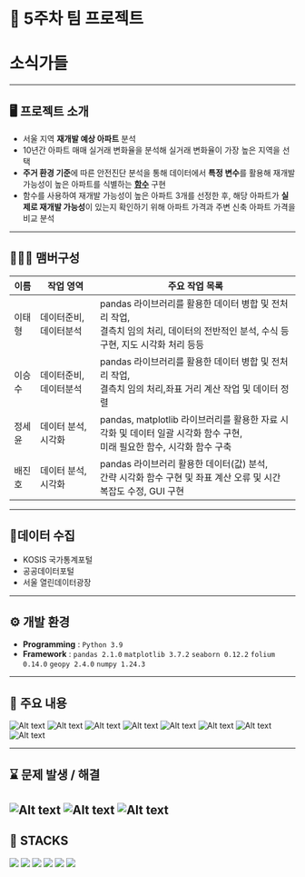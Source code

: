# 🚩 5주차 팀 프로젝트
# **소식가들**
----------------------------------------------------------

## 🖥️ 프로젝트 소개
-  서울 지역 **재개발 예상 아파트** 분석
- 10년간 아파트 매매 실거래 변화율을 분석해 실거래 변화율이 가장 높은 지역을 선택
- **주거 환경 기준**에 따른 안전진단 분석을 통해 데이터에서 **특정 변수**를 활용해 재개발 가능성이 높은 아파트를 식별하는 [**함수**]() 구현
- 함수를 사용하여 재개발 가능성이 높은 아파트 3개를 선정한 후, 해당 아파트가 **실제로 재개발 가능성**이 있는지 확인하기 위해 아파트 가격과 주변 신축 아파트 가격을 비교 분석
----------------------------------------------------------


## 🧑‍🤝‍🧑 맴버구성

| 이름  | 작업 영역 | 주요 작업 목록 |
|----|---|---|
| 이태형  | 데이터준비, 데이터분석 | pandas 라이브러리를 활용한 데이터 병합 및 전처리 작업,<br> 결측치 임의 처리, 데이터의 전반적인 분석, 수식 등 구현, 지도 시각화 처리 등등| 
| 이승수  | 데이터준비, 데이터분석 | pandas 라이브러리를 활용한 데이터 병합 및 전처리 작업,<br> 결측치 임의 처리,좌표 거리 계산 작업 및 데이터 정렬 | 
| 정세윤  | 데이터 분석, 시각화 | pandas, matplotlib 라이브러리를 활용한 자료 시각화 및 데이터 일괄 시각화 함수 구현,<br> 미래 필요한 함수, 시각화 함수 구축 |
| 배진호  | 데이터 분석,시각화 | pandas 라이브러리 활용한 데이터(값) 분석,<br> 간략 시각화 함수 구현 및 좌표 계산 오류 및 시간 복잡도 수정, GUI 구현 |


----------------------------------------------------------

## 📂데이터 수집
- KOSIS 국가통계포털 
- 공공데이터포털
- 서울 열린데이터광장

----------------------------------------------------------

## ⚙️ 개발 환경
- **Programming** : `Python 3.9`
- **Framework** : `pandas 2.1.0` `matplotlib 3.7.2` `seaborn 0.12.2` `folium 0.14.0`  `geopy 2.4.0` `numpy 1.24.3`

----------------------------------------------------------
## 📌 주요 내용

![Alt text](readme_img/image.png)
![Alt text](readme_img/image-1.png)
![Alt text](readme_img/image-2.png)
![Alt text](readme_img/image-3.png)
![Alt text](readme_img/image-4.png)
![Alt text](readme_img/image-5.png)
![Alt text](readme_img/image-6.png)
![Alt text](readme_img/image-7.png)

----------------------------------------------------------
## ⌛ 문제 발생 / 해결
![Alt text](readme_img/image-8.png)
![Alt text](readme_img/image-9.png)
![Alt text](readme_img/image-10.png)
----------------------------------------------------------
## 📓 STACKS
 <img src="https://img.shields.io/badge/Python-3776AB?style=for-the-badge&logo=Python&logoColor=white"> <img src="https://img.shields.io/badge/Jupyter-F37626?style=for-the-badge&logo=Jupyter&logoColor=white"> <img src="https://img.shields.io/badge/Pandas-150458?style=for-the-badge&logo=Pandas&logoColor=white"> <img src="https://img.shields.io/badge/html5-E34F26?style=for-the-badge&logo=html5&logoColor=white"> <img src="https://img.shields.io/badge/CSS3-EC407A?style=for-the-badge&logo=CSS3&logoColor=white"> <img src="https://img.shields.io/badge/numpy-013243?style=for-the-badge&logo=numpy&logoColor=white">
